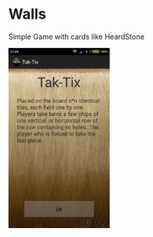 # Walls
Simple Game with cards like HeardStone

<img src=https://github.com/Niks0707/tak-tix/blob/master/Screenshot_2017-03-26-21-39-14_com.example.tak_tix.png width="200"/>
